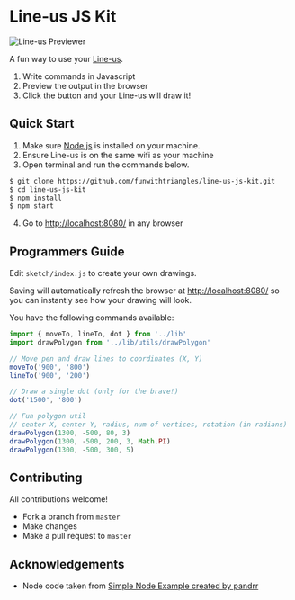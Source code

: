 # Line-us JS Kit

![Line-us Previewer](http://funwithtriangles.net/line-us-js-kit/screenshot.png)

A fun way to use your [Line-us](https://www.line-us.com/).

1. Write commands in Javascript
2. Preview the output in the browser
3. Click the button and your Line-us will draw it!

## Quick Start

1. Make sure [Node.js](https://nodejs.org/en/) is installed on your machine.
2. Ensure Line-us is on the same wifi as your machine
3. Open terminal and run the commands below.
```bash
$ git clone https://github.com/funwithtriangles/line-us-js-kit.git
$ cd line-us-js-kit
$ npm install
$ npm start
```
4. Go to [http://localhost:8080/](http://localhost:8080/) in any browser

## Programmers Guide

Edit `sketch/index.js` to create your own drawings.

Saving will automatically refresh the browser at [http://localhost:8080/](http://localhost:8080/) so you can instantly see how your drawing will look.

You have the following commands available:

```javascript
import { moveTo, lineTo, dot } from '../lib'
import drawPolygon from '../lib/utils/drawPolygon'

// Move pen and draw lines to coordinates (X, Y)
moveTo('900', '800')
lineTo('900', '200')

// Draw a single dot (only for the brave!)
dot('1500', '800')

// Fun polygon util
// center X, center Y, radius, num of vertices, rotation (in radians)
drawPolygon(1300, -500, 80, 3)
drawPolygon(1300, -500, 200, 3, Math.PI)
drawPolygon(1300, -500, 300, 5)
```



## Contributing
All contributions welcome!

- Fork a branch from `master`
- Make changes
- Make a pull request to `master`

## Acknowledgements

- Node code taken from [Simple Node Example created by pandrr](https://github.com/Line-us/Line-us-Programming#simple-node-example)

